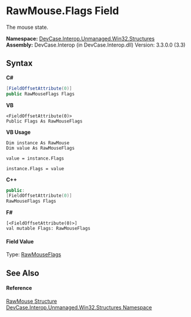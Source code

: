 # RawMouse.Flags Field
 

The mouse state.

**Namespace:**&nbsp;<a href="N_DevCase_Interop_Unmanaged_Win32_Structures">DevCase.Interop.Unmanaged.Win32.Structures</a><br />**Assembly:**&nbsp;DevCase.Interop (in DevCase.Interop.dll) Version: 3.3.0.0 (3.3)

## Syntax

**C#**<br />
``` C#
[FieldOffsetAttribute(0)]
public RawMouseFlags Flags
```

**VB**<br />
``` VB
<FieldOffsetAttribute(0)>
Public Flags As RawMouseFlags
```

**VB Usage**<br />
``` VB Usage
Dim instance As RawMouse
Dim value As RawMouseFlags

value = instance.Flags

instance.Flags = value
```

**C++**<br />
``` C++
public:
[FieldOffsetAttribute(0)]
RawMouseFlags Flags
```

**F#**<br />
``` F#
[<FieldOffsetAttribute(0)>]
val mutable Flags: RawMouseFlags
```


#### Field Value
Type: <a href="T_DevCase_Interop_Unmanaged_Win32_Enums_RawMouseFlags">RawMouseFlags</a>

## See Also


#### Reference
<a href="T_DevCase_Interop_Unmanaged_Win32_Structures_RawMouse">RawMouse Structure</a><br /><a href="N_DevCase_Interop_Unmanaged_Win32_Structures">DevCase.Interop.Unmanaged.Win32.Structures Namespace</a><br />
